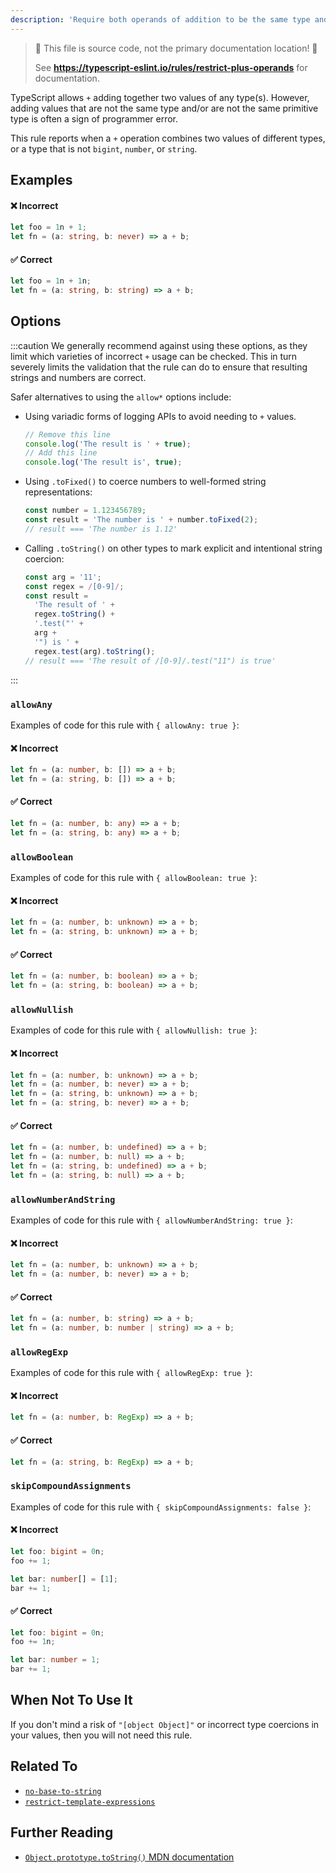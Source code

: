```yaml
---
description: 'Require both operands of addition to be the same type and be `bigint`, `number`, or `string`.'
---
```


> 🛑 This file is source code, not the primary documentation location! 🛑
>
> See **https://typescript-eslint.io/rules/restrict-plus-operands** for documentation.

TypeScript allows `+` adding together two values of any type(s).
However, adding values that are not the same type and/or are not the same primitive type is often a sign of programmer error.

This rule reports when a `+` operation combines two values of different types, or a type that is not `bigint`, `number`, or `string`.

## Examples

<!--tabs-->

#### ❌ Incorrect

```ts
let foo = 1n + 1;
let fn = (a: string, b: never) => a + b;
```

#### ✅ Correct

```ts
let foo = 1n + 1n;
let fn = (a: string, b: string) => a + b;
```

<!--/tabs-->

## Options

:::caution
We generally recommend against using these options, as they limit which varieties of incorrect `+` usage can be checked.
This in turn severely limits the validation that the rule can do to ensure that resulting strings and numbers are correct.

Safer alternatives to using the `allow*` options include:

- Using variadic forms of logging APIs to avoid needing to `+` values.
  ```ts
  // Remove this line
  console.log('The result is ' + true);
  // Add this line
  console.log('The result is', true);
  ```
- Using `.toFixed()` to coerce numbers to well-formed string representations:
  ```ts
  const number = 1.123456789;
  const result = 'The number is ' + number.toFixed(2);
  // result === 'The number is 1.12'
  ```
- Calling `.toString()` on other types to mark explicit and intentional string coercion:
  ```ts
  const arg = '11';
  const regex = /[0-9]/;
  const result =
    'The result of ' +
    regex.toString() +
    '.test("' +
    arg +
    '") is ' +
    regex.test(arg).toString();
  // result === 'The result of /[0-9]/.test("11") is true'
  ```

:::

### `allowAny`

Examples of code for this rule with `{ allowAny: true }`:

<!--tabs-->

#### ❌ Incorrect

```ts option='{ "allowAny": true }'
let fn = (a: number, b: []) => a + b;
let fn = (a: string, b: []) => a + b;
```

#### ✅ Correct

```ts option='{ "allowAny": true }'
let fn = (a: number, b: any) => a + b;
let fn = (a: string, b: any) => a + b;
```

<!--/tabs-->

### `allowBoolean`

Examples of code for this rule with `{ allowBoolean: true }`:

<!--tabs-->

#### ❌ Incorrect

```ts option='{ "allowBoolean": true }'
let fn = (a: number, b: unknown) => a + b;
let fn = (a: string, b: unknown) => a + b;
```

#### ✅ Correct

```ts option='{ "allowBoolean": true }'
let fn = (a: number, b: boolean) => a + b;
let fn = (a: string, b: boolean) => a + b;
```

<!--/tabs-->

### `allowNullish`

Examples of code for this rule with `{ allowNullish: true }`:

<!--tabs-->

#### ❌ Incorrect

```ts option='{ "allowNullish": true }'
let fn = (a: number, b: unknown) => a + b;
let fn = (a: number, b: never) => a + b;
let fn = (a: string, b: unknown) => a + b;
let fn = (a: string, b: never) => a + b;
```

#### ✅ Correct

```ts option='{ "allowNullish": true }'
let fn = (a: number, b: undefined) => a + b;
let fn = (a: number, b: null) => a + b;
let fn = (a: string, b: undefined) => a + b;
let fn = (a: string, b: null) => a + b;
```

<!--/tabs-->

### `allowNumberAndString`

Examples of code for this rule with `{ allowNumberAndString: true }`:

<!--tabs-->

#### ❌ Incorrect

```ts option='{ "allowNumberAndString": true }'
let fn = (a: number, b: unknown) => a + b;
let fn = (a: number, b: never) => a + b;
```

#### ✅ Correct

```ts option='{ "allowNumberAndString": true }'
let fn = (a: number, b: string) => a + b;
let fn = (a: number, b: number | string) => a + b;
```

<!--/tabs-->

### `allowRegExp`

Examples of code for this rule with `{ allowRegExp: true }`:

<!--tabs-->

#### ❌ Incorrect

```ts option='{ "allowRegExp": true }'
let fn = (a: number, b: RegExp) => a + b;
```

#### ✅ Correct

```ts option='{ "allowRegExp": true }'
let fn = (a: string, b: RegExp) => a + b;
```

<!--/tabs-->

### `skipCompoundAssignments`

Examples of code for this rule with `{ skipCompoundAssignments: false }`:

<!--tabs-->

#### ❌ Incorrect

```ts option='{ "skipCompoundAssignments": false }'
let foo: bigint = 0n;
foo += 1;

let bar: number[] = [1];
bar += 1;
```

#### ✅ Correct

```ts option='{ "skipCompoundAssignments": false }'
let foo: bigint = 0n;
foo += 1n;

let bar: number = 1;
bar += 1;
```

<!--/tabs-->

## When Not To Use It

If you don't mind a risk of `"[object Object]"` or incorrect type coercions in your values, then you will not need this rule.

## Related To

- [`no-base-to-string`](https://github.com/typescript-eslint/typescript-eslint/tree/main/packages/eslint-plugin/docs/rules/no-base-to-string.mdx)
- [`restrict-template-expressions`](https://github.com/typescript-eslint/typescript-eslint/tree/main/packages/eslint-plugin/docs/rules/restrict-template-expressions.mdx)

## Further Reading

- [`Object.prototype.toString()` MDN documentation](https://developer.mozilla.org/en-US/docs/Web/JavaScript/Reference/Global_Objects/Object/toString)
